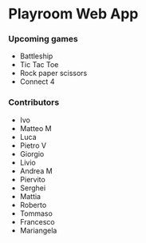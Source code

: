 # Playroom Web App

### Upcoming games

- Battleship
- Tic Tac Toe
- Rock paper scissors
- Connect 4

### Contributors

- Ivo
- Matteo M
- Luca
- Pietro V
- Giorgio 
- Livio
- Andrea M
- Piervito
- Serghei
- Mattia
- Roberto
- Tommaso
- Francesco
- Mariangela

